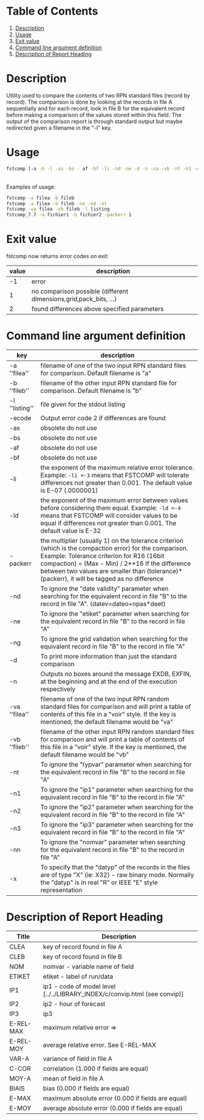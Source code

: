 # Table of Contents
1. [Description](#description)
2. [Usage](#usage)
3. [Exit value](#exit-value)
4. [Command line argument definition](#command-line-argument-definition)
5. [Description of Report Heading](#description-of-report-heading)

# Description

Utility used to compare the contents of two RPN standard files (record by record). The comparison is done by looking at the records in file A sequentially and for each record, look in file B for the equivalent record before making a comparison of the values stored within this field. The output of the comparison report is through standard output but maybe redirected given a filename in the "-l" key.<br />

# Usage

```bash
fstcomp [-a -b -l -as -bs - af -bf -li -nd -ne -d -n -va -vb -nt -n1 -n2 -n3 -nn -x]
```
<br />
Examples of usage:

```bash
fstcomp -a filea -b fileb
fstcomp -a filea -b fileb -ne -nd -nt
fstcomp -va filea -vb fileb -l listing
fstcomp_7.7 -a fichier1 -b fichier2 -packerr 1
```

# Exit value
fstcomp now returns error codes on exit:

|      value     |     description    | 
| -------------- | ------------------ |
| -1             | error              |
| 1              | no comparison possible (different dimensions,grid,pack_bits, ...) |
| 2              | found differences above specified parameters |

# Command line argument definition

|      key       |     description    | 
| -------------- | ------------------ |
| -a ''filea''   | filename of one of the two input RPN standard files for comparison. Default filename is "a" |
| -b ''fileb''   | filename of the other input RPN standard file for comparison. Default filename is "b" |
| -l ''listing'' | file given for the stdout listing |
| -ecode         | Output error code 2 if differences are found |
| -as            | obsolete do not use |
| -bs            | obsolete do not use |
| -af            | obsolete do not use |
| -bf            | obsolete do not use |
| -li            | the exponent of the maximum relative error tolerance. Example: ```-li =-3``` means that FSTCOMP will tolerate differences not greater than 0.001. The default value is E-07 (.0000001) |
| -ld            | the exponent of the maximum error between values before considering them equal. Example: ```-ld =-4``` means that FSTCOMP will consider values to be equal if differences not greater than 0.001. The default value is E-32  |
| -packerr       | the multiplier (usually 1) on the tolerance criterion (which is the compaction error) for the comparison. Example: Tolerance criterion for R16 (16bit compaction) = (Max - Min) / 2**16 If the difference between two values are smaller than (tolerance)*(packerr), it will be tagged as no difference |
| -nd            | To ignore the "date validity" parameter when searching for the equivalent record in file "B" to the record in file "A". (datev=dateo+npas*deet) |
| -ne            | To ignore the "etiket" parameter when searching for the equivalent record in file "B" to the record in file "A" |
| -ng            | To ignore the grid validation when searching for the equivalent record in file "B" to the record in file "A" |
| -d             | To print more information than just the standard comparison |
| -n             | Outputs no boxes around the message EXDB, EXFIN, at the beginning and at the end of the execution respectively |
| -va ''filea''  | filename of one of the two input RPN random standard files for comparison and will print a table of contents of this file in a "voir" style. If the key is mentioned, the default filename would be "va" |
| -vb ''fileb''  | filename of the other input RPN random standard files for comparison and will print a table of contents of this file in a "voir" style. If the key is mentioned, the default filename would be "vb" |
| -nt            | To ignore the "typvar" parameter when searching for the equivalent record in file "B" to the record in file "A" |
| -n1            | To ignore the "ip1" parameter when searching for the equivalent record in file "B" to the record in file "A" |
| -n2            | To ignore the "ip2" parameter when searching for the equivalent record in file "B" to the record in file "A" |
| -n3            | To ignore the "ip3" parameter when searching for the equivalent record in file "B" to the record in file "A" |
| -nn            | To ignore the "nomvar" parameter when searching for the equivalent record in file "B" to the record in file "A" |
| -x             | To specify that the "datyp" of the records in the files are of type "X" (ie: X32) - raw binary mode. Normally the "datyp" is in real "R" or IEEE "E" style representation |

# Description of Report Heading

|  Title    | Description |
| --------- | ----------- |
| CLEA      | key of record found in file A |
| CLEB      | key of record found in file B |
| NOM       | nomvar - variable name of field |
| ETIKET    | etiket - label of run/data |
| IP1       | ip1 - code of model level [../../LIBRARY_INDEX/c/convip.html (see convip)] |
| IP2       | ip2 - hour of forecast |
| IP3       | ip3 |
| E-REL-MAX | maximum relative error =&gt; |1.0-A/B| where values A and B are compared. B must be non-zero so A and B could be switched for the purpose of calculation |
| E-REL-MOY | average relative error. See E-REL-MAX |
| VAR-A     | variance of field in file A |
| C-COR     | correlation (1.000 if fields are equal) |
| MOY-A     | mean of field in file A |
| BIAIS     | bias (0.000 if fields are equal) |
| E-MAX     | maximum absolute error (0.000 if fields are equal) |
| E-MOY     | average absolute error (0.000 if fields are equal) |